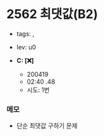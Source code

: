 # 2562 최댓값(B2)
 - tags: ,
 - lev: u0

- **C: [:x:]**
  - 200419
  - 02:40 .48
  - 시도: 1번

### 메모
 - 단순 최댓값 구하기 문제

